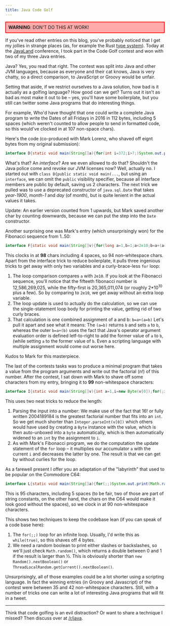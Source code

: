 ```yaml
---
title: Java Code Golf
---
```


<div style="border: 2px solid red; background: #faa; padding: 1ex;"><b>WARNING</b>: DON'T DO THIS AT WORK!</div>


If you've read other entries on this blog, you've probably noticed that I get my
jollies in strange places (as, for example the Rust 
[type system](/2015/12/12/types.html)). Today at the 
[JavaLand](https://www.javaland.eu) conference, I took part in the Code Golf contest
and won with two of my three Java entries.

Java? Yes, you read that right. The contest was split into Java and other JVM
languages, because as everyone and their cat knows, Java is very chatty, so a
direct comparison, to JavaScript or Groovy would be unfair.

Setting that aside, if we restrict ourselves to a Java solution, how bad is it
actually as a golfing language? How good can we get? Turns out it isn't as bad
as most make it out to be – yes, you'll have some boilerplate, but you still can
twitter some Java programs that do interesting things.

For example, Who'd have thought that one could write a complete Java program to 
write the Dates of all Fridays in 2016 in 112 bytes, including 5 spaces (which 
weren't counted to allow people to send in formatted code, so this would've 
clocked in at 107 non-space chars).

Here's the code (co-produced with Mark Lorenz, who shaved off eignt bytes from
my original submission):

```java
interface D{static void main(String[]a){for(int i=372;i>7;)System.out.println(new java.sql.Date(116,0,i-=7));}}
```

What's that? An *interface*? Are we even allowed to do that? Shouldn't the Java
police come and revoke our JVM licenses now? Well, actually no. I started out
with `class D{public static void main(...`, but using an `interface`, we can
omit the `public` visibility specifier, because all interface members are
public by default, saving us 2 characters. The next trick we pulled was to use a
deprecated constructor of `java.sql.Date` that takes *year-1900*, *month-1* and
*day* (of month), but is quite lenient in the actual values it takes.

Update: An earlier version counted from 1 upwards, but Mark saved another char 
by counting downwards, because we can put the step into the `Date` constructor.

Another surprising one was Mark's entry (which unsurprisingly won) for the 
Fibonacci sequence from 1..50:

```java
interface F{static void main(String[]v){for(long a=1,b=1;a<2e10;b=a+(a=b))System.out.println(a);}}
```

This clocks in at **98** chars including 4 spaces, so 94 non-whitespace chars.
Apart from the interface trick to reduce boilerplate, it pulls three ingenious 
tricks to get away with only two variables and a curly-brace-less `for` loop:

1. The loop comparison compares `a` with `2e10`. If you look at the Fibonacci
sequence, you'll notice that the fifteeth fibonacci number is 12,586,269,025, 
while the fifty-first is 20,365,011,074 (or roughly 2*10<sup>10</sup> plus a 
few). So by comparing to `2e10`, we get away without an extra loop variable.
2. The loop update is used to actually do the calculation, so we can use the 
single-statement loop body for printing the value, getting rid of two curly 
braces.
3. That calculation is one combined assignment of a and b: `b=a+(a=b)` Let's 
pull it apart and see what it means: The `(a=b)` returns `b` and sets `a` to 
`b`, whereas the outer `b=a+(b)` uses the fact that Java's operator argument 
evaluation order is defined letf-to-right to add the former value of `a` to 
`b`, (while setting `a` to the former value of `b`. Even a scripting language 
with multiple assignment would come out worse here.

Kudos to Mark for this masterpiece.

The last of the contests tasks was to produce a minimal program that takes a
value from the program arguments and write out the factorial (*n!*) of this
number. After the contest, I sat down with Mark to shave off some characters
from my entry, bringing it to **99** non-whitespace characters:

```java
interface I{static void main(String[]v){int a=1,i=new Byte(v[0]);for(;i>0;a*=i--);System.out.print(a);}}
```

This uses two neat tricks to reduce the length: 

1. Parsing the input into a number: We make use of the fact that 16! or fully
written 2004189184 is the greatest factorial number that fits into an `int`. So
we get much shorter than `Integer.parseInt(v[0])` which others would have used
by creating a `Byte` instance with the value, which is then auto-unboxed into a
`byte` automatically, which is then automatically widened to an `int` by the
assignment to `i`.
2. As with Mark's Fibonacci program, we do the computation the update statement
of the `for` loop – it multiplies our accumulator `a` with the current `i` and
decreases the latter by one. The result is that we can get by without curlies
for the loop.

As a farewell present I offer you an adaptation of the "labyrinth" that used to 
be popular on the Commodore C64:

```java
interface L{static void main(String[]a){for(;;)System.out.print(Math.random()>.5?"/ ":"\\ ");}}
```

This is 95 characters, including 5 spaces (to be fair, two of those are part of
string constants, on the other hand, the chars on the C64 would make it look
good without the spaces), so we clock in at 90 non-whitespace characters.

This shows two techniques to keep the codebase lean (if you can speak of a code 
base here):

1. The `for(;;)` loop for an infinite loop. Usually, I'd write this as 
`while(true)`, so this shaves off 4 bytes.
2. We need a random boolean to print either slashes or backslashes, so we'll
just check `Math.random()`, which returns a double between 0 and 1 if the result
is larger than ½. This is obviously shorter than `new Random().nextBoolean()` or
`ThreadLocalRandom.getCurrent().nextBoolean()`.

Unsurprisingly, all of those examples could be a lot shorter using a scripting
language. In fact the winning entries (in Groovy and Javascript) of the contest
were between 35 and 42 non-whitespace characters. Still, with a number of tricks
one can write a lot of interesting Java programs that will fit in a tweet.

----

Think that code golfing is an evil distraction? Or want to share a technique I
missed? Then discuss over at
[/r/java](https://www.reddit.com/r/java/comments/49qhu0/blog_java_code_golf/).
